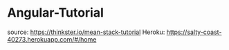 # Angular-Tutorial
source: https://thinkster.io/mean-stack-tutorial
Heroku: https://salty-coast-40273.herokuapp.com/#/home